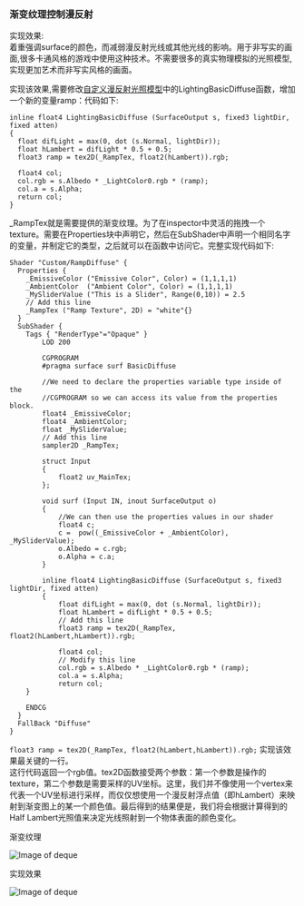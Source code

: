 ### 渐变纹理控制漫反射

实现效果:  
着重强调surface的颜色，而减弱漫反射光线或其他光线的影响。用于非写实的画面,很多卡通风格的游戏中使用这种技术。不需要很多的真实物理模拟的光照模型,实现更加艺术而非写实风格的画面。  

实现该效果,需要修改[自定义漫反射光照模型](https://github.com/KleinParadise/Unity/blob/master/shader/%E8%87%AA%E5%AE%9A%E4%B9%89%E6%BC%AB%E5%8F%8D%E5%B0%84%E5%85%89%E7%85%A7%E6%A8%A1%E5%9E%8B.md)中的LightingBasicDiffuse函数，增加一个新的变量ramp：代码如下:
```HLSL
inline float4 LightingBasicDiffuse (SurfaceOutput s, fixed3 lightDir, fixed atten)
{
  float difLight = max(0, dot (s.Normal, lightDir));
  float hLambert = difLight * 0.5 + 0.5;
  float3 ramp = tex2D(_RampTex, float2(hLambert)).rgb;

  float4 col;
  col.rgb = s.Albedo * _LightColor0.rgb * (ramp);
  col.a = s.Alpha;
  return col;
}
```

_RampTex就是需要提供的渐变纹理。为了在inspector中灵活的拖拽一个texture。需要在Properties块中声明它，然后在SubShader中声明一个相同名字的变量，并制定它的类型，之后就可以在函数中访问它。完整实现代码如下:

```HLSL
Shader "Custom/RampDiffuse" {
  Properties {
    _EmissiveColor ("Emissive Color", Color) = (1,1,1,1)
    _AmbientColor  ("Ambient Color", Color) = (1,1,1,1)
    _MySliderValue ("This is a Slider", Range(0,10)) = 2.5
    // Add this line
    _RampTex ("Ramp Texture", 2D) = "white"{}
  }
  SubShader {
    Tags { "RenderType"="Opaque" }
        LOD 200

        CGPROGRAM
        #pragma surface surf BasicDiffuse

        //We need to declare the properties variable type inside of the
        //CGPROGRAM so we can access its value from the properties block.
        float4 _EmissiveColor;
        float4 _AmbientColor;
        float _MySliderValue;
        // Add this line
        sampler2D _RampTex;

        struct Input
        {
            float2 uv_MainTex;
        };

        void surf (Input IN, inout SurfaceOutput o)
        {
            //We can then use the properties values in our shader
            float4 c;
            c =  pow((_EmissiveColor + _AmbientColor), _MySliderValue);
            o.Albedo = c.rgb;
            o.Alpha = c.a;
        }

        inline float4 LightingBasicDiffuse (SurfaceOutput s, fixed3 lightDir, fixed atten)
        {
            float difLight = max(0, dot (s.Normal, lightDir));
            float hLambert = difLight * 0.5 + 0.5;
            // Add this line
            float3 ramp = tex2D(_RampTex, float2(hLambert,hLambert)).rgb;

            float4 col;
            // Modify this line
            col.rgb = s.Albedo * _LightColor0.rgb * (ramp);
            col.a = s.Alpha;
            return col;
    }

    ENDCG
  } 
  FallBack "Diffuse"
}
```

``` float3 ramp = tex2D(_RampTex, float2(hLambert,hLambert)).rgb; ```
实现该效果最关键的一行。  
这行代码返回一个rgb值。tex2D函数接受两个参数：第一个参数是操作的texture，第二个参数是需要采样的UV坐标。这里，我们并不像使用一个vertex来代表一个UV坐标进行采样，而仅仅想使用一个漫反射浮点值（即hLambert）来映射到渐变图上的某一个颜色值。最后得到的结果便是，我们将会根据计算得到的Half Lambert光照值来决定光线照射到一个物体表面的颜色变化。

渐变纹理  

![Image of deque](https://github.com/KleinParadise/Unity/blob/master/shader/pic/ramp%20Texture.jpg)


实现效果  

![Image of deque](https://github.com/KleinParadise/Unity/blob/master/shader/pic/ramp%20Texture%20diffuse%20shading.png)


